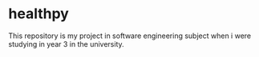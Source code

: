 # healthpy
This repository is my project in software engineering subject when i were studying in year 3 in the university.

